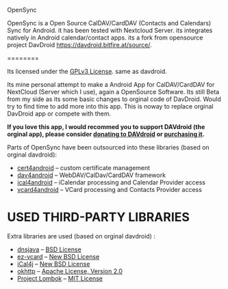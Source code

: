 


OpenSync 


OpenSync is a Open Source CalDAV/CardDAV (Contacts and Calendars) Sync for Android. it has been tested with Nextcloud Server. its integrates natively in Android calendar/contact apps. its a fork from opensource project DavDroid https://davdroid.bitfire.at/source/.

========

Its licensed under the [GPLv3 License](LICENSE). same as davdroid.

Its mine personal attempt to make a Android App for CalDAV/CardDAV for NextCloud (Server which I use), again a OpenSource Software.
Its still Beta from my side as its some basic changes to orginal code of DavDroid.
Would try to find time to add more into this app.
This is noway to replace orginal DavDroid app or compete with them. 


**If you love this app, I would recommed you to support DAVdroid (the orginal app), please consider [donating to DAVdroid](https://davdroid.bitfire.at/donate/)
or [purchasing it](https://davdroid.bitfire.at/download/).**

Parts of OpenSync have been outsourced into these libraries (based on orginal davdroid):

* [cert4android](https://gitlab.com/bitfireAT/cert4android) – custom certificate management
* [dav4android](https://gitlab.com/bitfireAT/dav4android) – WebDAV/CalDav/CardDAV framework
* [ical4android](https://gitlab.com/bitfireAT/ical4android) – iCalendar processing and Calendar Provider access
* [vcard4android](https://gitlab.com/bitfireAT/vcard4android) – VCard processing and Contacts Provider access


USED THIRD-PARTY LIBRARIES
==========================

Extra libraries are used  (based on orginal davdroid) :

* [dnsjava](http://www.xbill.org/dnsjava/) – [BSD License](http://www.xbill.org/dnsjava/dnsjava-current/LICENSE)
* [ez-vcard](https://code.google.com/p/ez-vcard/) – [New BSD License](http://opensource.org/licenses/BSD-3-Clause)
* [iCal4j](http://ical4j.sourceforge.net/) – [New BSD License](http://sourceforge.net/p/ical4j/ical4j/ci/default/tree/LICENSE)
* [okhttp](https://square.github.io/okhttp/) – [Apache License, Version 2.0](https://square.github.io/okhttp/#license)
* [Project Lombok](http://projectlombok.org/) – [MIT License](http://opensource.org/licenses/mit-license.php)
